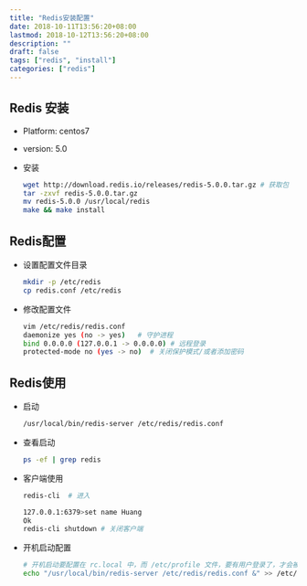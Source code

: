 ```yaml
---
title: "Redis安装配置"
date: 2018-10-11T13:56:20+08:00
lastmod: 2018-10-12T13:56:20+08:00
description: ""
draft: false
tags: ["redis", "install"]
categories: ["redis"]
---
```



## Redis 安装
* Platform: centos7

* version: 5.0

* 安装

  ```bash
  wget http://download.redis.io/releases/redis-5.0.0.tar.gz # 获取包
  tar -zxvf redis-5.0.0.tar.gz
  mv redis-5.0.0 /usr/local/redis
  make && make install
  ```

## Redis配置
* 设置配置文件目录

  ```bash
  mkdir -p /etc/redis
  cp redis.conf /etc/redis
  ```

* 修改配置文件

  ```bash
  vim /etc/redis/redis.conf
  daemonize yes (no -> yes)   # 守护进程
  bind 0.0.0.0 (127.0.0.1 -> 0.0.0.0) # 远程登录
  protected-mode no (yes -> no)  # 关闭保护模式/或者添加密码
  ```

## Redis使用
* 启动

  ```bash
  /usr/local/bin/redis-server /etc/redis/redis.conf
  ```

* 查看启动

  ```bash
  ps -ef | grep redis
  ```

* 客户端使用

  ```bash
  redis-cli  # 进入
  
  127.0.0.1:6379>set name Huang
  Ok
  redis-cli shutdown # 关闭客户端
  ```

* 开机启动配置

  ```bash
  # 开机启动要配置在 rc.local 中，而 /etc/profile 文件，要有用户登录了，才会被执行。
  echo "/usr/local/bin/redis-server /etc/redis/redis.conf &" >> /etc/rc.local
  ```

  

